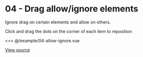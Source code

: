 <script setup>
import Example04AllowIgnore from '@/example/04-allow-ignore.vue'
</script>

# 04 - Drag allow/ignore elements

Ignore drag on certain elements and allow on others.

Click and drag the dots on the corner of each item to reposition

<Example04AllowIgnore />

<<< @/example/04-allow-ignore.vue

[View source](https://github.com/merfais/vue-grid-layout-v3/blob/master/website/src/example/04-allow-ignore.vue)

